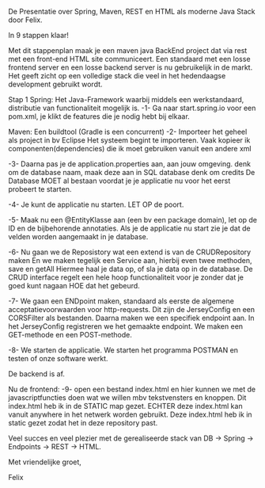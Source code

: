 De Presentatie over Spring, Maven, REST en HTML als moderne Java Stack door Felix.
 
In 9 stappen klaar!

Met dit stappenplan maak je een maven java BackEnd project dat via rest met een front-end HTML site communiceert.
Een standaard met een losse frontend server en een losse backend server is nu gebruikelijk in de markt.
Het geeft zicht op een volledige stack die veel in het hedendaagse development gebruikt wordt.
 
Stap 1 
Spring: Het Java-Framework waarbij middels een werkstandaard, distributie van functionaliteit mogelijk is.
-1- Ga naar start.spring.io voor een pom.xml, je klikt de features die je nodig hebt bij elkaar.  
 
Maven: Een buildtool (Gradle is een concurrent)
-2- Importeer het geheel als project in bv Eclipse
 Het systeem begint te importeren.
Vaak kopieer ik componenten(dependencies) die ik moet gebruiken vanuit een andere xml
 
-3- Daarna pas je de application.properties aan, aan jouw omgeving.
denk om de database naam, maak deze aan in SQL database
denk om credits
De Database MOET al bestaan voordat je je applicatie nu voor het eerst probeert te starten.
 
-4- Je kunt de applicatie nu starten. LET OP de poort.
 
-5- Maak nu een @EntityKlasse aan (een bv een package domain), let op de ID en de bijbehorende annotaties.
Als je de applicatie nu start zie je dat de velden worden aangemaakt in je database.
 
-6- Nu gaan we de Reposistory wat een extend is van de CRUDRepository maken
En we maken tegelijk een Service aan, hierbij even twee methoden, save en getAll
Hiermee haal je data op, of sla je data op in de database. De CRUD interface regelt een hele hoop functionaliteit voor je zonder dat je goed kunt nagaan HOE dat het gebeurd.

-7- We gaan een ENDpoint maken, standaard als eerste de algemene acceptatievoorwaarden voor http-requests. 
Dit zijn de JerseyConfig en een CORSFilter als bestanden.
Daarna maken we een specifiek endpoint aan. 
In het JerseyConfig registreren we het gemaakte endpoint. We maken een GET-methode en een POST-methode.
 
-8- We starten de applicatie.
We starten het programma POSTMAN en testen of onze software werkt.
 
De backend is af.
 
Nu de frontend:
-9- open een bestand index.html en hier kunnen we met de javascriptfuncties doen wat we willen mbv tekstvensters en knoppen.
Dit index.html heb ik in de STATIC map gezet. ECHTER deze index.html kan vanuit anywhere in het netwerk worden gebruikt.
Deze index.html heb ik in static gezet zodat het in deze repository past.

Veel succes en veel plezier met de gerealiseerde stack van DB -> Spring -> Endpoints -> REST -> HTML.

Met vriendelijke groet,

Felix
 
 
 
 
 
 
